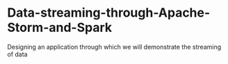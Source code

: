 # Data-streaming-through-Apache-Storm-and-Spark
Designing an application through which we will demonstrate the streaming of data
